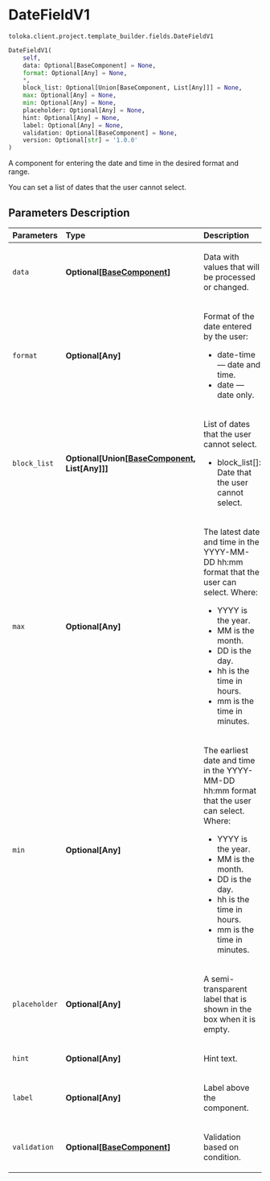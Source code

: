 # DateFieldV1
`toloka.client.project.template_builder.fields.DateFieldV1`

```python
DateFieldV1(
    self,
    data: Optional[BaseComponent] = None,
    format: Optional[Any] = None,
    *,
    block_list: Optional[Union[BaseComponent, List[Any]]] = None,
    max: Optional[Any] = None,
    min: Optional[Any] = None,
    placeholder: Optional[Any] = None,
    hint: Optional[Any] = None,
    label: Optional[Any] = None,
    validation: Optional[BaseComponent] = None,
    version: Optional[str] = '1.0.0'
)
```

A component for entering the date and time in the desired format and range.


You can set a list of dates that the user cannot select.

## Parameters Description

| Parameters | Type | Description |
| :----------| :----| :-----------|
`data`|**Optional\[[BaseComponent](toloka.client.project.template_builder.base.BaseComponent.md)\]**|<p>Data with values that will be processed or changed.</p>
`format`|**Optional\[Any\]**|<p>Format of the date entered by the user:<ul><li>date-time — date and time.</li><li>date — date only.</li></ul></p>
`block_list`|**Optional\[Union\[[BaseComponent](toloka.client.project.template_builder.base.BaseComponent.md), List\[Any\]\]\]**|<p>List of dates that the user cannot select.<ul><li>block_list[]: Date that the user cannot select.</li></ul></p>
`max`|**Optional\[Any\]**|<p>The latest date and time in the YYYY-MM-DD hh:mm format that the user can select. Where:<ul><li>YYYY is the year.</li><li>MM is the month.</li><li>DD is the day.</li><li>hh is the time in hours.</li><li>mm is the time in minutes.</li></ul></p>
`min`|**Optional\[Any\]**|<p>The earliest date and time in the YYYY-MM-DD hh:mm format that the user can select. Where:<ul><li>YYYY is the year.</li><li>MM is the month.</li><li>DD is the day.</li><li>hh is the time in hours.</li><li>mm is the time in minutes.</li></ul></p>
`placeholder`|**Optional\[Any\]**|<p>A semi-transparent label that is shown in the box when it is empty.</p>
`hint`|**Optional\[Any\]**|<p>Hint text.</p>
`label`|**Optional\[Any\]**|<p>Label above the component.</p>
`validation`|**Optional\[[BaseComponent](toloka.client.project.template_builder.base.BaseComponent.md)\]**|<p>Validation based on condition.</p>
